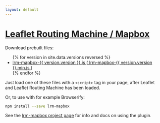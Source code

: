 ```yaml
---
layout: default
---
```


[Leaflet Routing Machine / Mapbox](https://github.com/perliedman/lrm-mapbox)
================================

Download prebuilt files:

<ul>
{% for version in site.data.versions reversed %}
  <li>
    <a href="{{site.baseurl}}/dist/lrm-mapbox-{{ version.version }}.js">
      lrm-mapbox-{{ version.version }}.js
    </a>
    (<a href="{{site.baseurl}}/dist/lrm-mapbox-{{ version.version }}.min.js">
      lrm-mapbox-{{ version.version }}.min.js
    </a>)
  </li>
{% endfor %}
</ul>

Just load one of these files with a `<script>` tag in your page, after
Leaflet and Leaflet Routing Machine has been loaded.

Or, to use with for example Browserify:

```sh
npm install --save lrm-mapbox
```

See the [lrm-mapbox project page](https://github.com/perliedman/lrm-mapbox) for info 
and docs on using the plugin.
